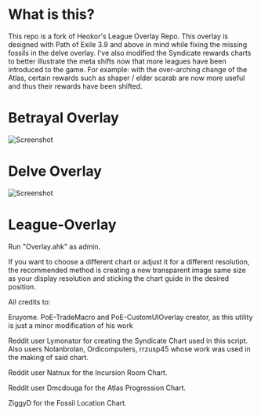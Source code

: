 # What is this?

This repo is a fork of Heokor's League Overlay Repo. This overlay is designed with Path of Exile 3.9 and above in mind while fixing the missing fossils in the delve overlay. I've also modified the Syndicate rewards charts to better illustrate the meta shifts now that more leagues have been introduced to the game. For example: with the over-arching change of the Atlas, certain rewards such as shaper / elder scarab are now more useful and thus their rewards have been shifted.

# Betrayal Overlay
![Screenshot](https://github.com/kestalkayden/League-Overlay/blob/master/sources/syndicate.png)

# Delve Overlay
![Screenshot](https://github.com/kestalkayden/League-Overlay/blob/master/sources/fossils.png)

# League-Overlay

Run "Overlay.ahk" as admin.

If you want to choose a different chart or adjust it for a different resolution, the recommended method is creating a new transparent image same size as your display resolution and sticking the chart guide in the desired position.

All credits to:

Eruyome. PoE-TradeMacro and PoE-CustomUIOverlay creator, as this utility is just a minor modification of his work

Reddit user Lymonator for creating the Syndicate Chart used in this script. Also users Nolanbrolan, Ordicomputers, rrzusp45 whose work was used in the making of said chart.

Reddit user Natnux for the Incursion Room Chart.

Reddit user Dmcdouga for the Atlas Progression Chart.

ZiggyD  for the Fossil Location Chart.

